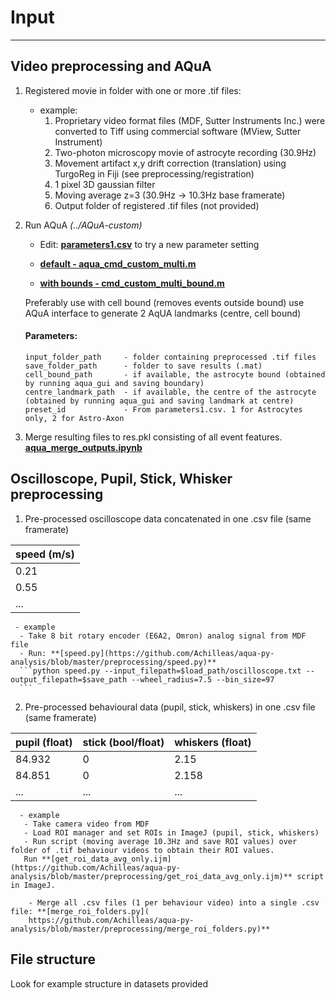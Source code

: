 
# Input
-----

## Video preprocessing and AQuA

1. Registered movie in folder with one or more .tif files:
    - example:
      1. Proprietary video format files (MDF, Sutter Instruments Inc.) were converted to Tiff using commercial software (MView,       Sutter Instrument)
      2. Two-photon microscopy movie of astrocyte recording (30.9Hz)
      3. Movement artifact x,y drift correction (translation) using TurgoReg in Fiji (see preprocessing/registration)
      4. 1 pixel 3D gaussian filter
      5. Moving average z=3 (30.9Hz -> 10.3Hz base framerate)
      6. Output folder of registered .tif files (not provided)

2. Run AQuA *(../AQuA-custom)*
     - Edit: **[parameters1.csv](https://github.com/Achilleas/aqua-py-analysis/blob/master/AQuA-custom/cfg/parameters1.csv)** to try a new parameter setting
     - **[default - aqua_cmd_custom_multi.m](https://github.com/Achilleas/aqua-py-analysis/blob/master/AQuA-custom/aqua_cmd_custom_multi.m)**

     - **[with bounds - cmd_custom_multi_bound.m](https://github.com/Achilleas/aqua-py-analysis/blob/master/AQuA-custom/aqua_cmd_custom_multi_bound.m)**     

     Preferably use with cell bound (removes events outside bound) use AQuA interface to generate 2 AqUA landmarks (centre, cell bound)

     #### Parameters:
     ```
     input_folder_path     - folder containing preprocessed .tif files
     save_folder_path      - folder to save results (.mat)
     cell_bound_path       - if available, the astrocyte bound (obtained by running aqua_gui and saving boundary)
     centre_landmark_path  - if available, the centre of the astrocyte (obtained by running aqua_gui and saving landmark at centre)
     preset_id             - From parameters1.csv. 1 for Astrocytes only, 2 for Astro-Axon
     ```

3. Merge resulting files to res.pkl consisting of all event features.
      **[aqua_merge_outputs.ipynb](https://github.com/Achilleas/aqua-py-analysis/blob/master/aqua_merge_outputs.ipynb)**

## Oscilloscope, Pupil, Stick, Whisker preprocessing
  1. Pre-processed oscilloscope data concatenated in one .csv file (same framerate)

  | speed (m/s) |
  | -------------
  | 0.21  |
  | 0.55  |
  | ...  |

     - example
      - Take 8 bit rotary encoder (E6A2, Omron) analog signal from MDF file
      - Run: **[speed.py](https://github.com/Achilleas/aqua-py-analysis/blob/master/preprocessing/speed.py)**
      ```python speed.py --input_filepath=$load_path/oscilloscope.txt --output_filepath=$save_path --wheel_radius=7.5 --bin_size=97
      ```
  2. Pre-processed behavioural data (pupil, stick, whiskers) in one .csv file (same framerate)

  | pupil (float)  | stick (bool/float) | whiskers (float) |
  | ------------- | ------------- | -------------|
  | 84.932  | 0  | 2.15 |
  | 84.851  | 0  | 2.158 |
  | ...  | ...  | ... |

      - example
       - Take camera video from MDF
       - Load ROI manager and set ROIs in ImageJ (pupil, stick, whiskers)
       - Run script (moving average 10.3Hz and save ROI values) over folder of .tif behaviour videos to obtain their ROI values.
       Run **[get_roi_data_avg_only.ijm](https://github.com/Achilleas/aqua-py-analysis/blob/master/preprocessing/get_roi_data_avg_only.ijm)** script in ImageJ.

        - Merge all .csv files (1 per behaviour video) into a single .csv file: **[merge_roi_folders.py](
        https://github.com/Achilleas/aqua-py-analysis/blob/master/preprocessing/merge_roi_folders.py)**

## File structure
Look for example structure in datasets provided
